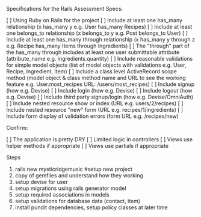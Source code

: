Specifications for the Rails Assessment
Specs:

 [ ] Using Ruby on Rails for the project
 [ ] Include at least one has_many relationship (x has_many y e.g. User has_many Recipes)
 [ ] Include at least one belongs_to relationship (x belongs_to y e.g. Post belongs_to User)
 [ ] Include at least one has_many through relationship (x has_many y through z e.g. Recipe has_many Items through Ingredients)
 [ ] The "through" part of the has_many through includes at least one user submittable attribute (attribute_name e.g. ingredients.quantity)
 [ ] Include reasonable validations for simple model objects (list of model objects with validations e.g. User, Recipe, Ingredient, Item)
 [ ] Include a class level ActiveRecord scope method (model object & class method name and URL to see the working feature e.g. User.most_recipes URL: /users/most_recipes)
 [ ] Include signup (how e.g. Devise)
 [ ] Include login (how e.g. Devise)
 [ ] Include logout (how e.g. Devise)
 [ ] Include third party signup/login (how e.g. Devise/OmniAuth)
 [ ] Include nested resource show or index (URL e.g. users/2/recipes)
 [ ] Include nested resource "new" form (URL e.g. recipes/1/ingredients)
 [ ] Include form display of validation errors (form URL e.g. /recipes/new)


Confirm:

 [ ] The application is pretty DRY
 [ ] Limited logic in controllers
 [ ] Views use helper methods if appropriate
 [ ] Views use partials if appropriate

Steps
1) rails new mysticridgemusic #setup new project
2) copy of gemfiles and understand how they working
3) setup devise for user
4) setup migrations using rails generator model
5) setup required associations in models
6) setup validations for database data (contact, item)
7) install pundit dependencies, setup policy classes at later time
